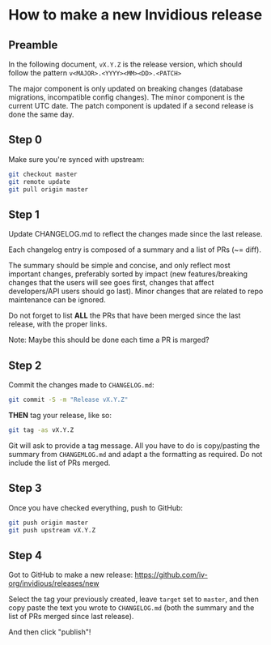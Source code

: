 # How to make a new Invidious release

## Preamble

In the following document, `vX.Y.Z` is the release version, which should follow
the pattern `v<MAJOR>.<YYYY><MM><DD>.<PATCH>`

The major component is only updated on breaking changes (database migrations,
incompatible config changes). The minor component is the current UTC date.
The patch component is updated if a second release is done the same day.


## Step 0

Make sure you're synced with upstream:
```sh
git checkout master
git remote update
git pull origin master
```


## Step 1

Update CHANGELOG.md to reflect the changes made since the last release.

Each changelog entry is composed of a summary and a list of PRs (~= diff).

The summary should be simple and concise, and only reflect most important
changes, preferably sorted by impact (new features/breaking changes that the
users will see goes first, changes that affect developers/API users should go
last). Minor changes that are related to repo maintenance can be ignored.

Do not forget to list **ALL** the PRs that have been merged since the last
release, with the proper links.

Note: Maybe this should be done each time a PR is marged?


## Step 2

Commit the changes made to `CHANGELOG.md`:
```sh
git commit -S -m "Release vX.Y.Z"
```

**THEN** tag your release, like so:
```sh
git tag -as vX.Y.Z
```

Git will ask to provide a tag message. All you have to do is copy/pasting the
summary from `CHANGEMLOG.md` and adapt a the formatting as required. Do not
include the list of PRs merged.


## Step 3

Once you have checked everything, push to GitHub:
```sh
git push origin master
git push upstream vX.Y.Z
```


## Step 4

Got to GitHub to make a new release:
https://github.com/iv-org/invidious/releases/new

Select the tag your previously created, leave `target` set to `master`,
and then copy paste the text you wrote to `CHANGELOG.md` (both the summary and
the list of PRs merged since last release).

And then click "publish"!
